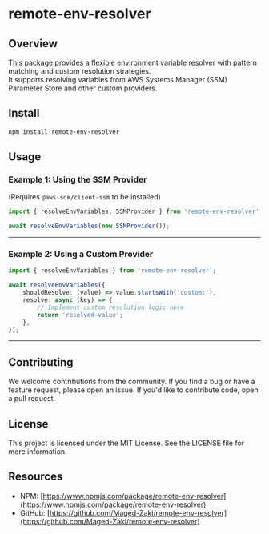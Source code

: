 # remote-env-resolver

## Overview

This package provides a flexible environment variable resolver with pattern matching and custom resolution strategies.  
It supports resolving variables from AWS Systems Manager (SSM) Parameter Store and other custom providers.

## Install

```bash
npm install remote-env-resolver
```


## Usage

### Example 1: Using the SSM Provider

(Requires `@aws-sdk/client-ssm` to be installed)

```typescript
import { resolveEnvVariables, SSMProvider } from 'remote-env-resolver';

await resolveEnvVariables(new SSMProvider());
```

---

### Example 2: Using a Custom Provider

```typescript
import { resolveEnvVariables } from 'remote-env-resolver';

await resolveEnvVariables({
	shouldResolve: (value) => value.startsWith('custom:'),
	resolve: async (key) => {
		// Implement custom resolution logic here
		return 'resolved-value';
	},
});
```

---

## Contributing

We welcome contributions from the community. If you find a bug or have a feature request, please open an issue.
If you'd like to contribute code, open a pull request.

## License

This project is licensed under the MIT License. See the LICENSE file for more information.

## Resources

- NPM: [https://www.npmjs.com/package/remote-env-resolver](https://www.npmjs.com/package/remote-env-resolver)
- GitHub: [https://github.com/Maged-Zaki/remote-env-resolver](https://github.com/Maged-Zaki/remote-env-resolver)